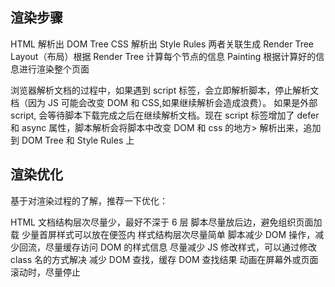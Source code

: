## 渲染步骤

HTML 解析出 DOM Tree
CSS 解析出 Style Rules
两者关联生成 Render Tree
Layout（布局）根据 Render Tree 计算每个节点的信息
Painting 根据计算好的信息进行渲染整个页面

浏览器解析文档的过程中，如果遇到 script 标签，会立即解析脚本，停止解析文档（因为 JS 可能会改变 DOM 和 CSS,如果继续解析会造成浪费）。
如果是外部 script, 会等待脚本下载完成之后在继续解析文档。现在 script 标签增加了 defer 和 async 属性，脚本解析会将脚本中改变 DOM 和 css 的地方> 解析出来，追加到 DOM Tree 和 Style Rules 上

## 渲染优化
基于对渲染过程的了解，推荐一下优化：

HTML 文档结构层次尽量少，最好不深于 6 层
脚本尽量放后边，避免组织页面加载
少量首屏样式可以放在便签内
样式结构层次尽量简单
脚本减少 DOM 操作，减少回流，尽量缓存访问 DOM 的样式信息
尽量减少 JS 修改样式，可以通过修改 class 名的方式解决
减少 DOM 查找，缓存 DOM 查找结果
动画在屏幕外或页面滚动时，尽量停止
